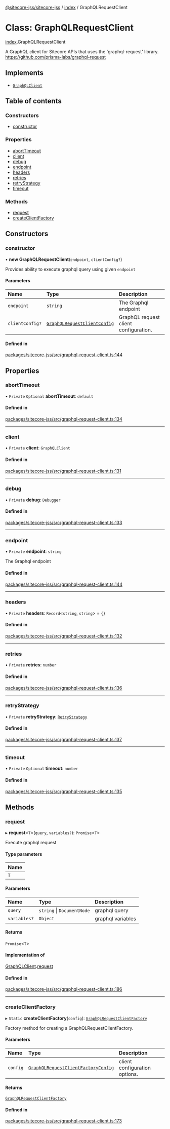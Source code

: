 [@sitecore-jss/sitecore-jss](../README.md) / [index](../modules/index.md) / GraphQLRequestClient

# Class: GraphQLRequestClient

[index](../modules/index.md).GraphQLRequestClient

A GraphQL client for Sitecore APIs that uses the 'graphql-request' library.
https://github.com/prisma-labs/graphql-request

## Implements

- [`GraphQLClient`](../interfaces/index.GraphQLClient.md)

## Table of contents

### Constructors

- [constructor](index.GraphQLRequestClient.md#constructor)

### Properties

- [abortTimeout](index.GraphQLRequestClient.md#aborttimeout)
- [client](index.GraphQLRequestClient.md#client)
- [debug](index.GraphQLRequestClient.md#debug)
- [endpoint](index.GraphQLRequestClient.md#endpoint)
- [headers](index.GraphQLRequestClient.md#headers)
- [retries](index.GraphQLRequestClient.md#retries)
- [retryStrategy](index.GraphQLRequestClient.md#retrystrategy)
- [timeout](index.GraphQLRequestClient.md#timeout)

### Methods

- [request](index.GraphQLRequestClient.md#request)
- [createClientFactory](index.GraphQLRequestClient.md#createclientfactory)

## Constructors

### constructor

• **new GraphQLRequestClient**(`endpoint`, `clientConfig?`)

Provides ability to execute graphql query using given `endpoint`

#### Parameters

| Name | Type | Description |
| :------ | :------ | :------ |
| `endpoint` | `string` | The Graphql endpoint |
| `clientConfig?` | [`GraphQLRequestClientConfig`](../modules/index.md#graphqlrequestclientconfig) | GraphQL request client configuration. |

#### Defined in

[packages/sitecore-jss/src/graphql-request-client.ts:144](https://github.com/Sitecore/jss/blob/594f73f3f/packages/sitecore-jss/src/graphql-request-client.ts#L144)

## Properties

### abortTimeout

• `Private` `Optional` **abortTimeout**: `default`

#### Defined in

[packages/sitecore-jss/src/graphql-request-client.ts:134](https://github.com/Sitecore/jss/blob/594f73f3f/packages/sitecore-jss/src/graphql-request-client.ts#L134)

___

### client

• `Private` **client**: `GraphQLClient`

#### Defined in

[packages/sitecore-jss/src/graphql-request-client.ts:131](https://github.com/Sitecore/jss/blob/594f73f3f/packages/sitecore-jss/src/graphql-request-client.ts#L131)

___

### debug

• `Private` **debug**: `Debugger`

#### Defined in

[packages/sitecore-jss/src/graphql-request-client.ts:133](https://github.com/Sitecore/jss/blob/594f73f3f/packages/sitecore-jss/src/graphql-request-client.ts#L133)

___

### endpoint

• `Private` **endpoint**: `string`

The Graphql endpoint

#### Defined in

[packages/sitecore-jss/src/graphql-request-client.ts:144](https://github.com/Sitecore/jss/blob/594f73f3f/packages/sitecore-jss/src/graphql-request-client.ts#L144)

___

### headers

• `Private` **headers**: `Record`\<`string`, `string`\> = `{}`

#### Defined in

[packages/sitecore-jss/src/graphql-request-client.ts:132](https://github.com/Sitecore/jss/blob/594f73f3f/packages/sitecore-jss/src/graphql-request-client.ts#L132)

___

### retries

• `Private` **retries**: `number`

#### Defined in

[packages/sitecore-jss/src/graphql-request-client.ts:136](https://github.com/Sitecore/jss/blob/594f73f3f/packages/sitecore-jss/src/graphql-request-client.ts#L136)

___

### retryStrategy

• `Private` **retryStrategy**: [`RetryStrategy`](../interfaces/index.RetryStrategy.md)

#### Defined in

[packages/sitecore-jss/src/graphql-request-client.ts:137](https://github.com/Sitecore/jss/blob/594f73f3f/packages/sitecore-jss/src/graphql-request-client.ts#L137)

___

### timeout

• `Private` `Optional` **timeout**: `number`

#### Defined in

[packages/sitecore-jss/src/graphql-request-client.ts:135](https://github.com/Sitecore/jss/blob/594f73f3f/packages/sitecore-jss/src/graphql-request-client.ts#L135)

## Methods

### request

▸ **request**\<`T`\>(`query`, `variables?`): `Promise`\<`T`\>

Execute graphql request

#### Type parameters

| Name |
| :------ |
| `T` |

#### Parameters

| Name | Type | Description |
| :------ | :------ | :------ |
| `query` | `string` \| `DocumentNode` | graphql query |
| `variables?` | `Object` | graphql variables |

#### Returns

`Promise`\<`T`\>

#### Implementation of

[GraphQLClient](../interfaces/index.GraphQLClient.md).[request](../interfaces/index.GraphQLClient.md#request)

#### Defined in

[packages/sitecore-jss/src/graphql-request-client.ts:186](https://github.com/Sitecore/jss/blob/594f73f3f/packages/sitecore-jss/src/graphql-request-client.ts#L186)

___

### createClientFactory

▸ `Static` **createClientFactory**(`config`): [`GraphQLRequestClientFactory`](../modules/index.md#graphqlrequestclientfactory)

Factory method for creating a GraphQLRequestClientFactory.

#### Parameters

| Name | Type | Description |
| :------ | :------ | :------ |
| `config` | [`GraphQLRequestClientFactoryConfig`](../modules/index.md#graphqlrequestclientfactoryconfig) | client configuration options. |

#### Returns

[`GraphQLRequestClientFactory`](../modules/index.md#graphqlrequestclientfactory)

#### Defined in

[packages/sitecore-jss/src/graphql-request-client.ts:173](https://github.com/Sitecore/jss/blob/594f73f3f/packages/sitecore-jss/src/graphql-request-client.ts#L173)
